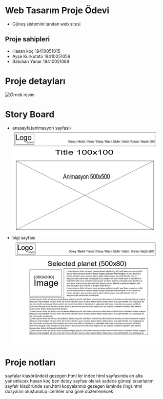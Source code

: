# Web Tasarım Proje Ödevi
 - Güneş sistemini tanıtan web sitesi 

## Proje sahipleri
 - Hasan koç  19410051015
 - Ayşe Kurkutata  19410051059
 - Batuhan Yanar  18410051069


# Proje detayları


 ![Örnek resim](https://upload.wikimedia.org/wikipedia/commons/thumb/c/cb/Planets2013.svg/1200px-Planets2013.svg.png)
 
# Story Board
  - anasayfa(animasyon sayfası)
![ana sayfa](https://raw.githubusercontent.com/HasanKoc33/WebTasarim/main/gorseller/Ekran%20Al%C4%B1nt%C4%B1s%C4%B1.JPG)
  - bigi sayfası
![detay sayfası](https://raw.githubusercontent.com/HasanKoc33/WebTasarim/main/gorseller/Ekran%20Al%C4%B1nt%C4%B1sa%C4%B1.JPG)


# Proje notları 
 sayfalar klasöründeki gezegen.html ler index html sayfasında en alta yansıtılacak
 hasan koç ben detay sayfası olarak sadece güneşi tasarladım sayfalr klasöründe sun.html kopyalannıp gezegen isminde (ing).html dosyaları oluşturulup içerikler ona göre düzenlenecek